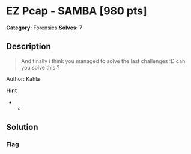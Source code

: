 # EZ Pcap - SAMBA [980 pts]

**Category:** Forensics
**Solves:** 7

## Description
>And finally i think you managed to solve the last challenges :D can you solve this ?

Author: Kahla

**Hint**
* -

## Solution

### Flag

